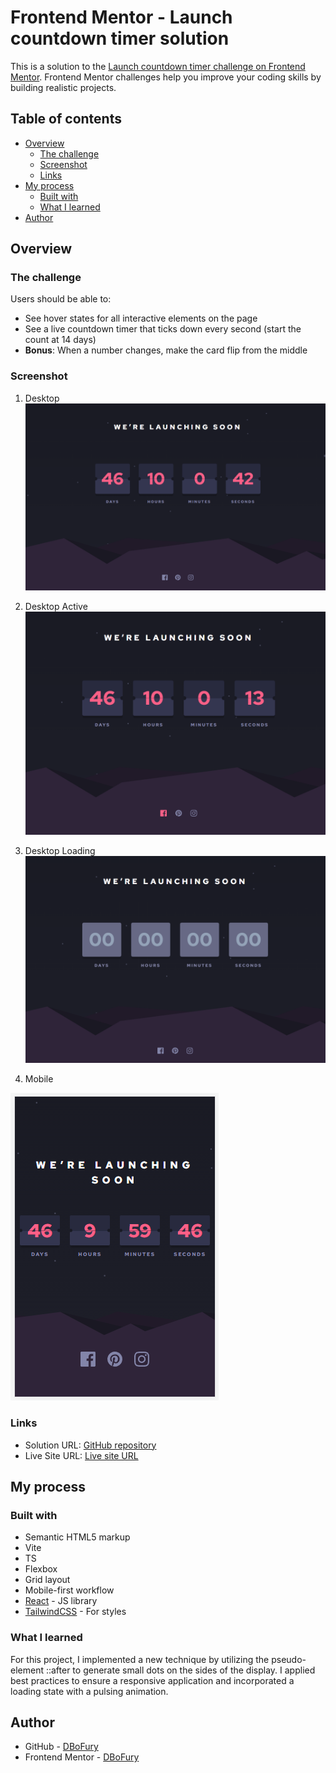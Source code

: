 # Frontend Mentor - Launch countdown timer solution

This is a solution to the [Launch countdown timer challenge on Frontend Mentor](https://www.frontendmentor.io/challenges/launch-countdown-timer-N0XkGfyz-). Frontend Mentor challenges help you improve your coding skills by building realistic projects.

## Table of contents

- [Overview](#overview)
  - [The challenge](#the-challenge)
  - [Screenshot](#screenshot)
  - [Links](#links)
- [My process](#my-process)
  - [Built with](#built-with)
  - [What I learned](#what-i-learned)
- [Author](#author)

## Overview

### The challenge

Users should be able to:

- See hover states for all interactive elements on the page
- See a live countdown timer that ticks down every second (start the count at 14 days)
- **Bonus**: When a number changes, make the card flip from the middle

### Screenshot

1. Desktop
   ![Desktop](./screenshots/Desktop.PNG)

2. Desktop Active
   ![Desktop Active](./screenshots/Desktop-Active.PNG)

3. Desktop Loading
   ![Desktop Loading](./screenshots/Desktop-Loading.PNG)

4. Mobile

![Mobile](./screenshots/Mobile.PNG)

### Links

- Solution URL: [GitHub repository](https://github.com/DBoFury/frontend-mentor-challenges/tree/main/src/app/launch-countdown-timer)
- Live Site URL: [Live site URL](https://dbofury.github.io/frontend-mentor-challenges/launch-countdown-timer)

## My process

### Built with

- Semantic HTML5 markup
- Vite
- TS
- Flexbox
- Grid layout
- Mobile-first workflow
- [React](https://reactjs.org/) - JS library
- [TailwindCSS](https://tailwindcss.com/) - For styles

### What I learned

For this project, I implemented a new technique by utilizing the pseudo-element ::after to generate small dots on the sides of the display. I applied best practices to ensure a responsive application and incorporated a loading state with a pulsing animation.

## Author

- GitHub - [DBoFury](https://github.com/DBoFury)
- Frontend Mentor - [DBoFury](https://www.frontendmentor.io/profile/DBoFury)
